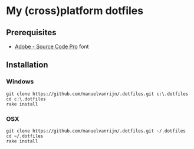 # My (cross)platform dotfiles

## Prerequisites

* [Adobe - Source Code Pro](https://github.com/adobe/Source-Code-Pro/downloads) font

## Installation

### Windows

```
git clone https://github.com/manuelvanrijn/.dotfiles.git c:\.dotfiles
cd c:\.dotfiles
rake install
```

### OSX

```
git clone https://github.com/manuelvanrijn/.dotfiles.git ~/.dotfiles
cd ~/.dotfiles
rake install
```
